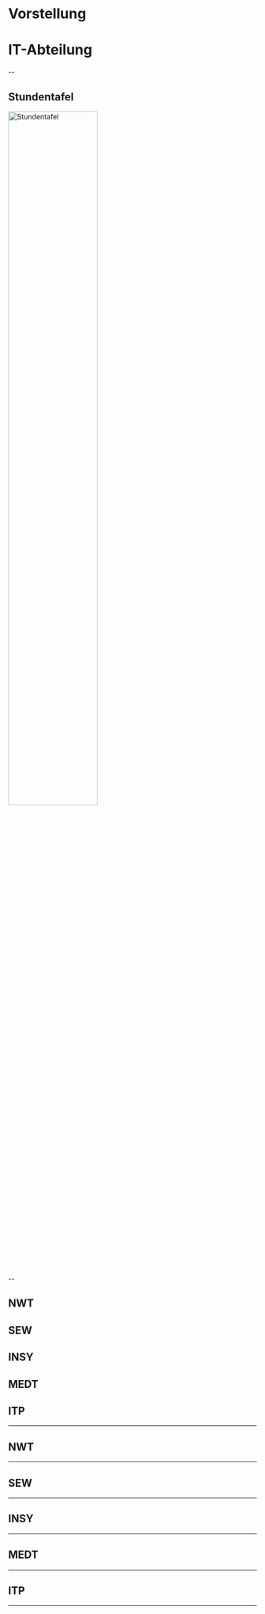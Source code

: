 # Vorstellung
# IT-Abteilung

--

## Stundentafel

<img src="https://user-images.githubusercontent.com/83589796/202418485-1abe0253-15bb-4995-967e-cfc67f5543e4.png" alt="Stundentafel" width="60%"/>

--

## NWT
## SEW
## INSY
## MEDT
## ITP

---

## NWT

---

## SEW

---

## INSY

---

## MEDT

---

## ITP

---
